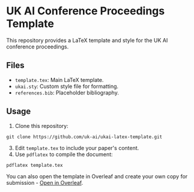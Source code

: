 # UK AI Conference Proceedings Template

This repository provides a LaTeX template and style for the UK AI conference proceedings.

## Files
- `template.tex`: Main LaTeX template.
- `ukai.sty`: Custom style file for formatting.
- `references.bib`: Placeholder bibliography.

## Usage
1. Clone this repository:

```
git clone https://github.com/uk-ai/ukai-latex-template.git
```
3. Edit `template.tex` to include your paper's content.
4. Use `pdflatex` to compile the document:

```
pdflatex template.tex
```

You can also open the template in Overleaf and create your own copy for submission - [Open in Overleaf](https://www.overleaf.com/read/mqvjzzsnkzsg#5993c1).


